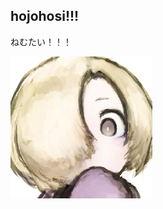 ## hojohosi!!!

ねむたい！！！

![](https://raw.githubusercontent.com/hojohosi/hojohosi.github.io/master/7935294.png)
